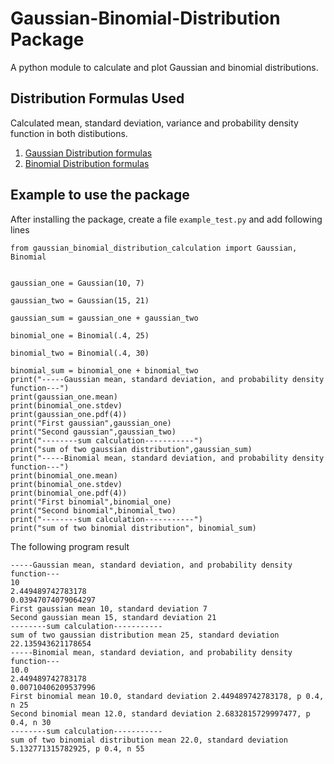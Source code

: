# Gaussian-Binomial-Distribution Package

A python module to calculate and plot Gaussian and binomial distributions.

## Distribution Formulas Used

Calculated mean, standard deviation, variance and probability density function in both distibutions.

1. [Gaussian Distribution formulas](https://en.wikipedia.org/wiki/Normal_distribution)
2. [Binomial Distribution formulas](https://en.wikipedia.org/wiki/Binomial_distribution)

## Example to use the package

After installing the package, create a file `example_test.py` and add following lines

    from gaussian_binomial_distribution_calculation import Gaussian, Binomial


    gaussian_one = Gaussian(10, 7) 

    gaussian_two = Gaussian(15, 21)

    gaussian_sum = gaussian_one + gaussian_two

    binomial_one = Binomial(.4, 25)

    binomial_two = Binomial(.4, 30)

    binomial_sum = binomial_one + binomial_two
    print("-----Gaussian mean, standard deviation, and probability density function---")
    print(gaussian_one.mean)
    print(binomial_one.stdev)
    print(gaussian_one.pdf(4))
    print("First gaussian",gaussian_one)
    print("Second gaussian",gaussian_two)
    print("--------sum calculation-----------")
    print("sum of two gaussian distribution",gaussian_sum)
    print("-----Binomial mean, standard deviation, and probability density function---")
    print(binomial_one.mean)
    print(binomial_one.stdev)
    print(binomial_one.pdf(4))
    print("First binomial",binomial_one)
    print("Second binomial",binomial_two)
    print("--------sum calculation-----------")
    print("sum of two binomial distribution", binomial_sum)

The following program result 

    -----Gaussian mean, standard deviation, and probability density function---
    10
    2.449489742783178
    0.03947074079064297
    First gaussian mean 10, standard deviation 7
    Second gaussian mean 15, standard deviation 21
    --------sum calculation-----------
    sum of two gaussian distribution mean 25, standard deviation 22.135943621178654
    -----Binomial mean, standard deviation, and probability density function---
    10.0
    2.449489742783178
    0.00710406209537996
    First binomial mean 10.0, standard deviation 2.449489742783178, p 0.4, n 25
    Second binomial mean 12.0, standard deviation 2.6832815729997477, p 0.4, n 30
    --------sum calculation-----------
    sum of two binomial distribution mean 22.0, standard deviation 5.132771315782925, p 0.4, n 55




    

